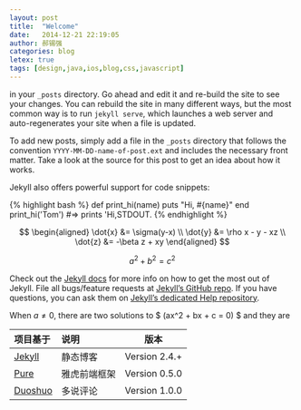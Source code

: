 ```yaml
---
layout: post
title:  "Welcome"
date:   2014-12-21 22:19:05
author: 郝锡强
categories: blog
letex: true
tags: [design,java,ios,blog,css,javascript]
---
```

in your `_posts` directory. Go ahead and edit it and re-build the site to see your changes. You can rebuild the site in many different ways, but the most common way is to run `jekyll serve`, which launches a web server and auto-regenerates your site when a file is updated.

To add new posts, simply add a file in the `_posts` directory that follows the convention `YYYY-MM-DD-name-of-post.ext` and includes the necessary front matter. Take a look at the source for this post to get an idea about how it works.
<!-- more -->
Jekyll also offers powerful support for code snippets:

{% highlight bash %}
def print_hi(name)
  puts "Hi, #{name}"
end
print_hi('Tom')
#=> prints 'Hi,STDOUT.
{% endhighlight %}

$$ 
\begin{aligned} \dot{x} &= \sigma(y-x) \\ 
\dot{y} &= \rho x - y - xz \\ 
\dot{z} &= -\beta z + xy \end{aligned} 
$$

$$a^2 + b^2 = c^2$$



Check out the [Jekyll docs][jekyll] for more info on how to get the most out of Jekyll. File all bugs/feature requests at [Jekyll’s GitHub repo][jekyll-gh]. If you have questions, you can ask them on [Jekyll’s dedicated Help repository][jekyll-help].

[jekyll]:      http://jekyllrb.com
[jekyll-gh]:   https://github.com/jekyll/jekyll
[jekyll-help]: https://github.com/jekyll/jekyll-help



When $a \ne 0$, there are two solutions to $ \(ax^2 + bx + c = 0\) $ and they are 

|项目基于   | 说明  | 版本 |
| :-------- | :--------| :--: |
|[Jekyll](http://jekyllrb.com/)  |静态博客| Version 2.4.+|
|[Pure](http://purecss.io/)     | 雅虎前端框架|Version 0.5.0|
|[Duoshuo](http://duoshuo.com/)|多说评论|Version 1.0.0|
